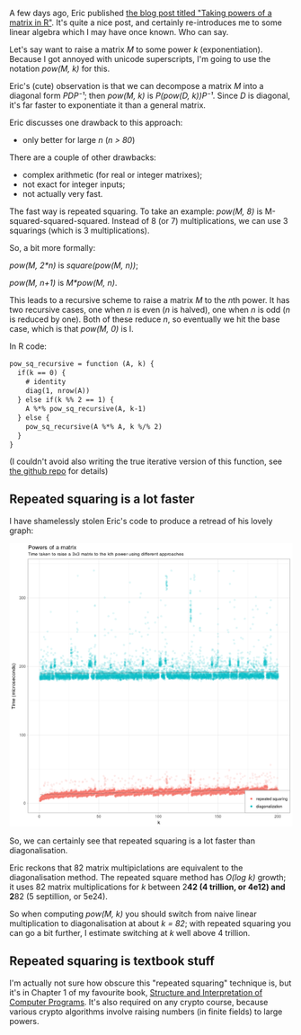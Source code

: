 [brutal]: #title "Fast (Matrix) Exponentiation in R"
[brutal]: #author "David Jones"
[brutal]: #date "2017-08-11"

A few days ago,
Eric published
[the blog post titled "Taking powers of a matrix in R"](https://eric.netlify.com/2017/08/08/taking-powers-of-a-matrix-in-r/).
It's quite a nice post,
and certainly re-introduces me to some linear algebra which I
may have once known.
Who can say.

Let's say want to raise a matrix *M* to some power *k*
(exponentiation).
Because I got annoyed with unicode superscripts,
I'm going to use the notation *pow(M, k)* for this.

Eric's (cute) observation is that we can decompose a matrix *M*
into a diagonal form *PDP⁻¹*;
then *pow(M, k)* is *P(pow(D, k))P⁻¹*.
Since *D* is diagonal, it's far faster to exponentiate it than
a general matrix.

Eric discusses one drawback to this approach:

- only better for large *n* (*n > 80*)

There are a couple of other drawbacks:

- complex arithmetic (for real or integer matrixes);
- not exact for integer inputs;
- not actually very fast.

The fast way is repeated squaring.
To take an example:
*pow(M, 8)* is
M-squared-squared-squared.
Instead of 8 (or 7) multiplications,
we can use 3 squarings (which is 3 multiplications).

So, a bit more formally:

*pow(M, 2\*n)* is *square(pow(M, n))*;

*pow(M, n+1)* is *M\*pow(M, n)*.

This leads to a recursive scheme
to raise a matrix *M* to the *n*th power.
It has two recursive cases,
one when *n* is even (*n* is halved),
one when *n* is odd (*n* is reduced by one).
Both of these reduce *n*,
so eventually we hit the base case,
which is that *pow(M, 0)* is I.

In R code:

    pow_sq_recursive = function (A, k) {
      if(k == 0) {
        # identity
        diag(1, nrow(A))
      } else if(k %% 2 == 1) {
        A %*% pow_sq_recursive(A, k-1)
      } else {
        pow_sq_recursive(A %*% A, k %/% 2)
      }
    }

(I couldn't avoid also writing the true iterative
version of this function,
see [the github repo](https://github.com/drj11/R-square-exponentiation) for details)

## Repeated squaring is a lot faster

I have shamelessly stolen Eric's code
to produce a retread of his lovely graph:

![Powers of a matrix](../image/pow.png "Timings of M raised to power k, for various k")

So, we can certainly see that repeated squaring
is a lot faster than diagonalisation.

Eric reckons that 82 matrix multipiclations are equivalent to the
diagonalisation method.
The repeated square method has *O(log k)* growth;
it uses 82 matrix multiplications for
*k* between 2**42 (4 trillion, or 4e12)
and 2**82 (5 septillion, or 5e24).

So when computing *pow(M, k)* you should switch
from naive linear multiplication
to diagonalisation at about
*k = 82*;
with repeated squaring you can go a bit further,
I estimate switching at *k* well above 4 trillion.

## Repeated squaring is textbook stuff

I'm actually not sure how obscure this
"repeated squaring" technique is,
but it's in Chapter 1 of my favourite book,
[Structure and Interpretation of Computer Programs](https://mitpress.mit.edu/sicp/chapter1/node15.html).
It's also required on any crypto course,
because various crypto algorithms involve raising numbers
(in finite fields) to large powers.

